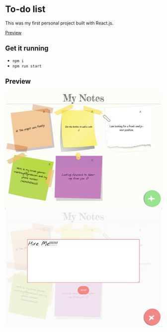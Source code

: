 # To-do list

This was my first personal project built with React.js.

[Preview](https://alawimartins.github.io/todolist/?notes=[{%22text%22:%22Hi!%20This%20project%20uses%20React.js%22,%22color%22:%22note1%22},{%22text%22:%22Use%20the+button%20to%20add%20a%20note%20%22,%22color%22:%22note2%22},{%22text%22:%22I%20am%20looking%20for%20a%20front-end%20junior%20position.%22,%22color%22:%22note3%22},{%22text%22:%22Here%20is%20my%20email:%20yasminmartins.gt@gmail.com%20and%20my%20phone%20number:%2044%207454543225%22,%22color%22:%22note4%22},{%22text%22:%22Looking%20forward%20to%20hearing%20from%20you%20:D%22,%22color%22:%22note%22}]#)



## Get it running

- `npm i`
- `npm run start`

## Preview 

![Home Page](/preview1.png)
![Add text page](/preview2.png)
